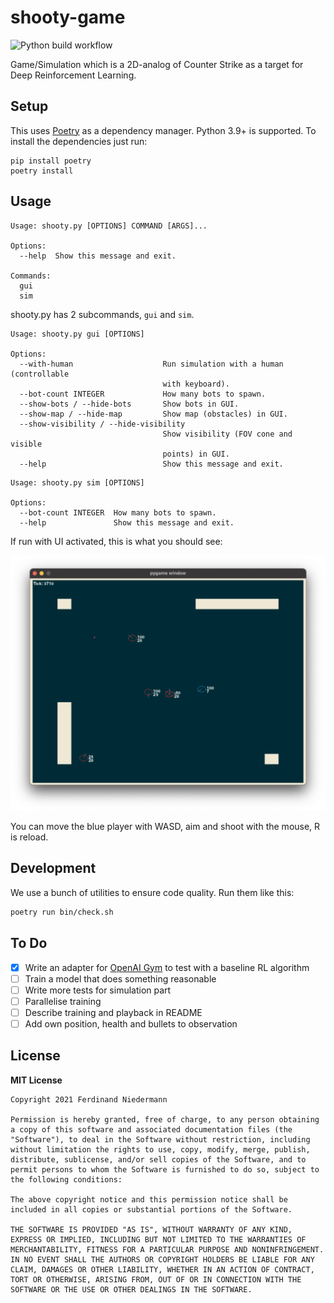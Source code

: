 # shooty-game
![Python build workflow](https://github.com/nerdinand/shooty-game/actions/workflows/python.yml/badge.svg)

Game/Simulation which is a 2D-analog of Counter Strike as a target for Deep Reinforcement Learning.

## Setup

This uses [Poetry](https://python-poetry.org/) as a dependency manager. Python 3.9+ is supported. To install the dependencies just run:

```shell
pip install poetry
poetry install
```

## Usage

```
Usage: shooty.py [OPTIONS] COMMAND [ARGS]...

Options:
  --help  Show this message and exit.

Commands:
  gui
  sim
```

shooty.py has 2 subcommands, `gui` and `sim`.

```
Usage: shooty.py gui [OPTIONS]

Options:
  --with-human                    Run simulation with a human (controllable
                                  with keyboard).
  --bot-count INTEGER             How many bots to spawn.
  --show-bots / --hide-bots       Show bots in GUI.
  --show-map / --hide-map         Show map (obstacles) in GUI.
  --show-visibility / --hide-visibility
                                  Show visibility (FOV cone and visible
                                  points) in GUI.
  --help                          Show this message and exit.
```

```
Usage: shooty.py sim [OPTIONS]

Options:
  --bot-count INTEGER  How many bots to spawn.
  --help               Show this message and exit.
```

If run with UI activated, this is what you should see:

![Screenshot of the Shooty GUI](doc/shooty-gui.png)

You can move the blue player with WASD, aim and shoot with the mouse, R is reload.

## Development

We use a bunch of utilities to ensure code quality. Run them like this:

```bash
poetry run bin/check.sh
```

## To Do

* [x] Write an adapter for [OpenAI Gym](https://gym.openai.com/) to test with a baseline RL algorithm
* [ ] Train a model that does something reasonable
* [ ] Write more tests for simulation part
* [ ] Parallelise training
* [ ] Describe training and playback in README
* [ ] Add own position, health and bullets to observation

## License

__MIT License__

```
Copyright 2021 Ferdinand Niedermann

Permission is hereby granted, free of charge, to any person obtaining a copy of this software and associated documentation files (the "Software"), to deal in the Software without restriction, including without limitation the rights to use, copy, modify, merge, publish, distribute, sublicense, and/or sell copies of the Software, and to permit persons to whom the Software is furnished to do so, subject to the following conditions:

The above copyright notice and this permission notice shall be included in all copies or substantial portions of the Software.

THE SOFTWARE IS PROVIDED "AS IS", WITHOUT WARRANTY OF ANY KIND, EXPRESS OR IMPLIED, INCLUDING BUT NOT LIMITED TO THE WARRANTIES OF MERCHANTABILITY, FITNESS FOR A PARTICULAR PURPOSE AND NONINFRINGEMENT. IN NO EVENT SHALL THE AUTHORS OR COPYRIGHT HOLDERS BE LIABLE FOR ANY CLAIM, DAMAGES OR OTHER LIABILITY, WHETHER IN AN ACTION OF CONTRACT, TORT OR OTHERWISE, ARISING FROM, OUT OF OR IN CONNECTION WITH THE SOFTWARE OR THE USE OR OTHER DEALINGS IN THE SOFTWARE.
```
